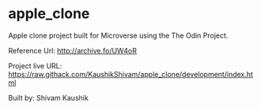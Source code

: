 # apple_clone

Apple clone project built for Microverse using the The Odin Project.

Reference Url: http://archive.fo/UW4oR

Project live URL: https://raw.githack.com/KaushikShivam/apple_clone/development/index.html

Built by: Shivam Kaushik
